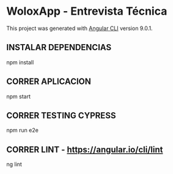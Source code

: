 # WoloxApp - Entrevista Técnica

This project was generated with [Angular CLI](https://github.com/angular/angular-cli) version 9.0.1.

## INSTALAR DEPENDENCIAS

npm install

## CORRER APLICACION

npm start

## CORRER TESTING CYPRESS

npm run e2e

## CORRER LINT - https://angular.io/cli/lint

ng lint
